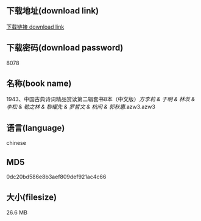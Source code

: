 ## 下载地址(download link)
[下载链接 download link](https://voluble-croquembouche-d321dc.netlify.app/?s=1943%E3%80%81%E4%B8%AD%E5%9B%BD%E5%8F%A4%E5%85%B8%E8%AF%97%E8%AF%8D%E7%B2%BE%E5%93%81%E8%B5%8F%E8%AF%BB%E7%AC%AC%E4%BA%8C%E8%BE%91%E5%A5%97%E4%B9%A68%E6%9C%AC%EF%BC%88%E4%B8%AD%E6%96%87%E7%89%88%EF%BC%89_%E6%96%B9%E6%9D%8E%E8%8E%89+%26+%E4%BA%8E%E6%98%8E+%26+%E6%9E%97%E8%8C%A8+%26+%E6%9D%8E%E6%9D%BE+%26+%E5%8B%92%E4%B9%8B%E6%9E%97+%26+%E9%BB%8E%E8%80%80%E5%85%88+%26+%E7%BD%97%E5%93%B2%E6%96%87+%26+%E6%9D%AD%E9%97%B4+%26+%E9%83%AD%E7%A7%8B%E6%83%A0_.azw3)

## 下载密码(download password)
8078

## 名称(book name)
1943、中国古典诗词精品赏读第二辑套书8本（中文版）_方李莉 & 于明 & 林茨 & 李松 & 勒之林 & 黎耀先 & 罗哲文 & 杭间 & 郭秋惠_.azw3.azw3

## 语言(language)
chinese

## MD5
0dc20bd586e8b3aef809def921ac4c66

## 大小(filesize)
26.6 MB
